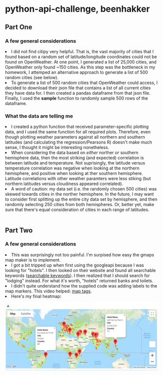 # python-api-challenge, beenhakker



## Part One

### A few general considerations

<li> I did not find citipy very helpful. That is, the vast majority of cities that I found based on a random set of latitude/longitude coordinates could not be found on OpenWeather. At one point, I generated a list of 25,000 cities, and OpenWeather only found ~150 cities. As this step was the bottleneck in my homework, I attemped an alternative approach to generate a list of 500 random cities (see below).
</li>
<li> To generate a list of 500 random cities that OpenWeather could access, I decided to download their json file that contains a list of all current cities they have data for. I then created a pandas dataframe from that json file. Finally, I used the <strong>sample</strong> function to randomly sample 500 rows of the dataframe. 
</li>

### What the data are telling me
<li> I created a python function that received parameter-specific plotting data, and I used the same function for all required plots. Therefore, even though plotting weather parameters against all northern and southern latitudes (and calculating the regression/Pearsons R) doesn't make much sense, I thought it might be interesting nonetheless.
</li>
<li> When considering the data based on <em>either</em> norther <em>or</em> southern hemisphere data, then the most striking (and expected) correlation is between latitude and temperature. Not suprisingly, the latitude versus temperature correlation was negative when looking at the northern hemisphere, and positive when looking at ther southern hemisphere. Latitude correlations with other weather paramters were less stiking (but northern latitudes versus cloudiness appeared correlated).</li>
<li> A word of caution: my data set (i.e. the randomly chosen 500 cities) was skewed towards cities in the norther hemisphere. In the future, I may want to consider first splitting up the entire city data set by hemisphere, and then randomly selecting 250 cities from both hemispheres. Or, better yet, make sure that there's equal consideration of cities in each range of latitudes.
    
<br>
<br>
    
## Part Two
### A few general considerations
<li> This was surprisingly not too painful. I'm surpised how easy the gmaps map maker is to implement.</li>
<li> I got a bit tripped up when first using the googleapi because I was looking for "hotels". I then looked on their website and found all searchable keywords (<a href="https://developers.google.com/places/web-service/supported_types" >searchable keywords</a>). I then realized that I should search for "lodging" instead. For what it's worth, "hotels" returned banks and toilets.</li>
<li> I didn't quite understand how the supplied code was adding labels to the map markers. This video helped: <a href="https://www.youtube.com/watch?v=8wsAmivFTww">map tags</a>.</li>
<li> Here's my final heatmap:</li>

![Vacation, here I come!](VacationPy/Humidity_Heat_and_Hotels.png)
    
    

